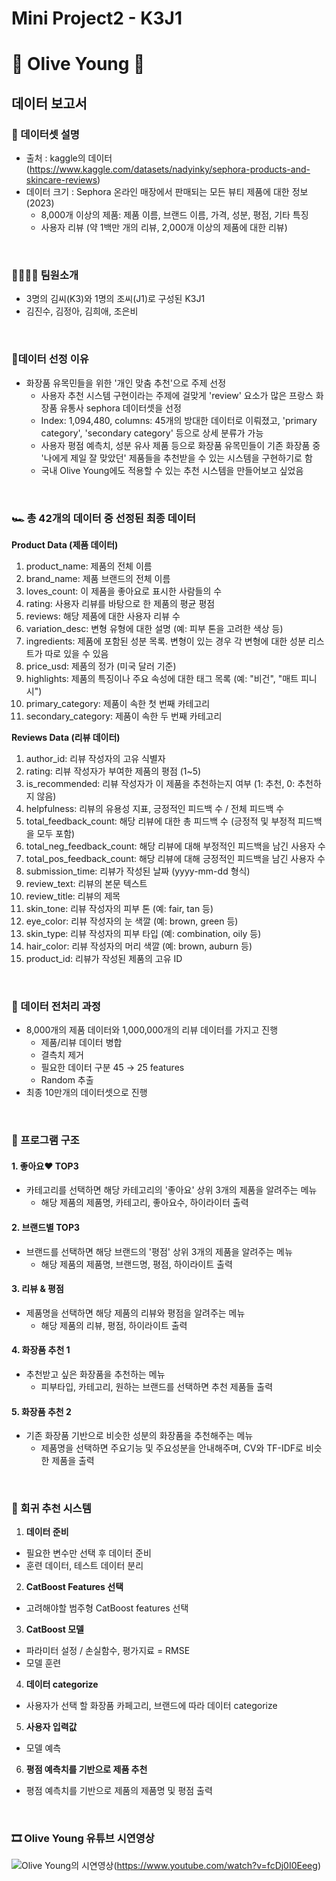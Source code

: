 # Mini Project2 - K3J1
# 🐻 Olive Young 🐻

## 데이터 보고서

### 🫧 데이터셋 설명
- 출처 : kaggle의 데이터(https://www.kaggle.com/datasets/nadyinky/sephora-products-and-skincare-reviews) 
- 데이터 크기 : Sephora 온라인 매장에서 판매되는 모든 뷰티 제품에 대한 정보(2023) 
  - 8,000개 이상의 제품: 제품 이름, 브랜드 이름, 가격, 성분, 평점, 기타 특징
  - 사용자 리뷰 (약 1백만 개의 리뷰, 2,000개 이상의 제품에 대한 리뷰)
  
<br>

### 👨‍👩‍👧‍👦 팀원소개
- 3명의 김씨(K3)와 1명의 조씨(J1)로 구성된 K3J1
- 김진수, 김정아, 김희애, 조은비

<br>

### 🎈데이터 선정 이유
- 화장품 유목민들을 위한 '개인 맞춤 추천'으로 주제 선정
  - 사용자 추천 시스템 구현이라는 주제에 걸맞게 'review' 요소가 많은 프랑스 화장품 유통사 sephora 데이터셋을 선정
  - Index: 1,094,480, columns: 45개의 방대한 데이터로 이뤄졌고, 'primary category', 'secondary category' 등으로 상세 분류가 가능
  - 사용자 평점 예측치, 성분 유사 제품 등으로 화장품 유목민들이 기존 화장품 중 '나에게 제일 잘 맞았던' 제품들을 추천받을 수 있는 시스템을 구현하기로 함
  - 국내 Olive Young에도 적용할 수 있는 추천 시스템을 만들어보고 싶었음

<br>

### 🏎️ 총 42개의 데이터 중 선정된 최종 데이터
  **Product Data (제품 데이터)**
1. product_name: 제품의 전체 이름
2. brand_name: 제품 브랜드의 전체 이름
3. loves_count: 이 제품을 좋아요로 표시한 사람들의 수
4. rating: 사용자 리뷰를 바탕으로 한 제품의 평균 평점
5. reviews: 해당 제품에 대한 사용자 리뷰 수
6. variation_desc: 변형 유형에 대한 설명 (예: 피부 톤을 고려한 색상 등)
7. ingredients: 제품에 포함된 성분 목록. 변형이 있는 경우 각 변형에 대한 성분 리스트가 따로 있을 수 있음
8. price_usd: 제품의 정가 (미국 달러 기준)
9. highlights: 제품의 특징이나 주요 속성에 대한 태그 목록 (예: "비건", "매트 피니시")
10. primary_category: 제품이 속한 첫 번째 카테고리
11. secondary_category: 제품이 속한 두 번째 카테고리

  **Reviews Data (리뷰 데이터)**
1. author_id: 리뷰 작성자의 고유 식별자
2. rating: 리뷰 작성자가 부여한 제품의 평점 (1~5)
3. is_recommended: 리뷰 작성자가 이 제품을 추천하는지 여부 (1: 추천, 0: 추천하지 않음)
4. helpfulness: 리뷰의 유용성 지표, 긍정적인 피드백 수 / 전체 피드백 수
5. total_feedback_count: 해당 리뷰에 대한 총 피드백 수 (긍정적 및 부정적 피드백을 모두 포함)
6. total_neg_feedback_count: 해당 리뷰에 대해 부정적인 피드백을 남긴 사용자 수
7. total_pos_feedback_count: 해당 리뷰에 대해 긍정적인 피드백을 남긴 사용자 수
8. submission_time: 리뷰가 작성된 날짜 (yyyy-mm-dd 형식)
9. review_text: 리뷰의 본문 텍스트
10. review_title: 리뷰의 제목
11. skin_tone: 리뷰 작성자의 피부 톤 (예: fair, tan 등)
12. eye_color: 리뷰 작성자의 눈 색깔 (예: brown, green 등)
13. skin_type: 리뷰 작성자의 피부 타입 (예: combination, oily 등)
14. hair_color: 리뷰 작성자의 머리 색깔 (예: brown, auburn 등)
15. product_id: 리뷰가 작성된 제품의 고유 ID

<br>

### 🔦 데이터 전처리 과정
- 8,000개의 제품 데이터와 1,000,000개의 리뷰 데이터를 가지고 진행
  - 제품/리뷰 데이터 병합 
  - 결측치 제거
  - 필요한 데이터 구분 45 → 25 features
  - Random 추출
- 최종 10만개의 데이터셋으로 진행

<br>

### 🤖 프로그램 구조

#### 1. 좋아요♥️ TOP3 
- 카테고리를 선택하면 해당 카테고리의 '좋아요' 상위 3개의 제품을 알려주는 메뉴
  - 해당 제품의 제품명, 카테고리, 좋아요수, 하이라이터 출력
#### 2. 브랜드별 TOP3
- 브랜드를 선택하면 해당 브랜드의 '평점' 상위 3개의 제품을 알려주는 메뉴
  - 해당 제품의 제품명, 브랜드명, 평점, 하이라이트 출력
#### 3. 리뷰 & 평점
- 제품명을 선택하면 해당 제품의 리뷰와 평점을 알려주는 메뉴
  - 해당 제품의 리뷰, 평점, 하이라이트 출력
#### 4. 화장품 추천 1
- 추천받고 싶은 화장품을 추천하는 메뉴
  - 피부타입, 카테고리, 원하는 브랜드를 선택하면 추천 제품들 출력
#### 5. 화장품 추천 2
- 기존 화장품 기반으로 비슷한 성분의 화장품을 추천해주는 메뉴
  - 제품명을 선택하면 주요기능 및 주요성분을 안내해주며, CV와 TF-IDF로 비슷한 제품을 출력

<br>

### 🐧 회귀 추천 시스템
1. **데이터 준비**
- 필요한 변수만 선택 후 데이터 준비
- 훈련 데이터, 테스트 데이터 분리
2. **CatBoost Features 선택**
- 고려해야할 범주형 CatBoost features 선택
3. **CatBoost 모델**
- 파라미터 설정 / 손실함수, 평가지료 = RMSE
- 모델 훈련
4. **데이터 categorize** 
- 사용자가 선택 할 화장품 카페고리, 브랜드에 따라 데이터 categorize
5. **사용자 입력값**
- 모델 예측
6. **평점 예측치를 기반으로 제품 추천**
- 평점 예측치를 기반으로 제품의 제품명 및 평점 출력

<br>

### 🎞️ Olive Young 유튜브 시연영상


![Olive Young의 시연영상](file:///C:/mini2%20project/youtude.png)(https://www.youtube.com/watch?v=fcDj0I0Eeeg)


